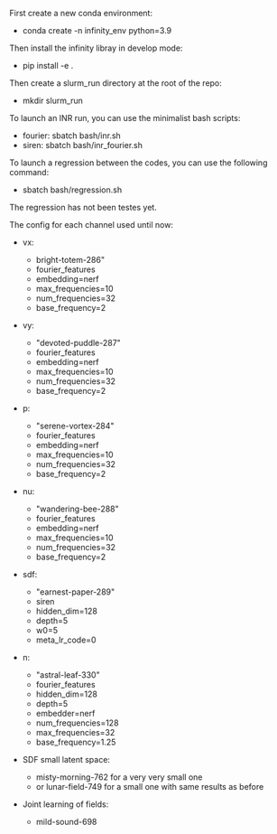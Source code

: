First create a new conda environment:
* conda create -n infinity_env python=3.9

Then install the infinity libray in develop mode:
* pip install -e .

Then create a slurm_run directory at the root of the repo:
* mkdir slurm_run

To launch an INR run, you can use the minimalist bash scripts: 
* fourier: sbatch bash/inr.sh
* siren: sbatch bash/inr_fourier.sh

To launch a regression between the codes, you can use the following command:
* sbatch bash/regression.sh

The regression has not been testes yet. 

The config for each channel used until now:

* vx: 
   * bright-totem-286"
   * fourier_features
   * embedding=nerf
   * max_frequencies=10
   * num_frequencies=32
   * base_frequency=2

* vy: 
   * "devoted-puddle-287"
   * fourier_features
   * embedding=nerf
   * max_frequencies=10
   * num_frequencies=32
   * base_frequency=2

* p: 
   * "serene-vortex-284"
   * fourier_features
   * embedding=nerf
   * max_frequencies=10
   * num_frequencies=32
   * base_frequency=2

* nu: 
   * "wandering-bee-288"
   * fourier_features
   * embedding=nerf
   * max_frequencies=10
   * num_frequencies=32
   * base_frequency=2

* sdf:
   * "earnest-paper-289"
   * siren
   * hidden_dim=128
   * depth=5
   * w0=5
   * meta_lr_code=0

* n:
   * "astral-leaf-330"
   * fourier_features
   * hidden_dim=128
   * depth=5
   * embedder=nerf
   * num_frequencies=128
   * max_frequencies=32 
   * base_frequency=1.25
 
* SDF small latent space:
  * misty-morning-762 for a very very small one
  * or lunar-field-749 for a small one with same results as before
* Joint learning of fields:
   * mild-sound-698
	

